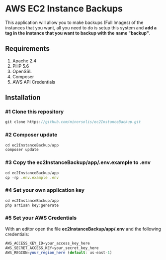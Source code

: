 # AWS EC2 Instance Backups
This application will allow you to make backups (Full Images) of the instances that you want, all you need to do is setup this system and **add a tag in the instance that you want to backup with the name "backup"**.


## Requirements

1. Apache 2.4
2. PHP 5.6
3. OpenSSL
4. Composer
4. AWS API Credentials


## Installation

### #1 Clone this repository
```javascript
git clone https://github.com/minorsolis/ec2InstanceBackup.git
```

### #2 Composer update

```javascript
cd ec2InstanceBackup/app
composer update
```

### #3 Copy the ec2InstanceBackup/app/.env.example to .env

```javascript
cd ec2InstanceBackup/app
cp -rp .env.example .env
```

### #4 Set your own application key

```javascript
cd ec2InstanceBackup/app
php artisan key:generate
```

### #5 Set your AWS Credentials

With an editor open the file **ec2InstanceBackup/app/.env** and the following credentials:
```javascript
AWS_ACCESS_KEY_ID=your_access_key_here
AWS_SECRET_ACCESS_KEY=your_secret_key_here
AWS_REGION=your_region_here (default: us-east-1)
```




